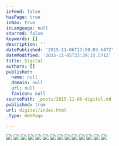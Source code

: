 ```yaml
---
inFeed: false
hasPage: true
inNav: true
inLanguage: null
starred: false
keywords: []
description: ''
datePublished: '2015-11-06T17:59:03.647Z'
dateModified: '2015-11-05T23:39:15.571Z'
title: Digital
authors: []
publisher:
  name: null
  domain: null
  url: null
  favicon: null
sourcePath: _posts/2015-11-06-digital.md
published: true
url: digital/index.html
_type: WebPage

---
```

![](https://the-grid-user-content.s3-us-west-2.amazonaws.com/a66c7e65-08fa-425e-9e9f-f955bf807eeb.png)
![](https://the-grid-user-content.s3-us-west-2.amazonaws.com/d2ac42b2-d180-4a7c-828e-3d25206679b8.png)
![](https://the-grid-user-content.s3-us-west-2.amazonaws.com/697e4849-1245-4ca9-b4d7-66cf0f51b832.png)
![](https://the-grid-user-content.s3-us-west-2.amazonaws.com/78225f2d-e86b-46ea-ac6c-eb4cfcf89e12.png)
![](https://the-grid-user-content.s3-us-west-2.amazonaws.com/1b8775b1-5c36-42c2-bf13-9aadb9aae4e8.png)
![](https://the-grid-user-content.s3-us-west-2.amazonaws.com/40eefc29-4b4c-4c14-8a8a-25a6bff9aabe.png)
![](https://the-grid-user-content.s3-us-west-2.amazonaws.com/0bcb2c1f-97bc-46e7-8dd0-85288aede3de.png)
![](https://the-grid-user-content.s3-us-west-2.amazonaws.com/1e5121a3-0c34-499e-8828-b20f3e9c9be2.png)
![](https://the-grid-user-content.s3-us-west-2.amazonaws.com/8583c77d-264d-4de9-afcf-854e3b01a828.png)
![](https://the-grid-user-content.s3-us-west-2.amazonaws.com/738b39cd-cba2-44bd-ae1b-297b064debb3.png)
![](https://the-grid-user-content.s3-us-west-2.amazonaws.com/9de90e52-2037-49f0-b018-bce8c85c1422.png)
![](https://the-grid-user-content.s3-us-west-2.amazonaws.com/e54dc148-eae5-492c-8bf8-cbfd39d67a12.png)
![](https://the-grid-user-content.s3-us-west-2.amazonaws.com/c8f8731c-c41f-4662-b057-5f40dbeb7caa.png)
![](https://the-grid-user-content.s3-us-west-2.amazonaws.com/c2606d47-6939-4c99-a708-4f37a09ba125.png)